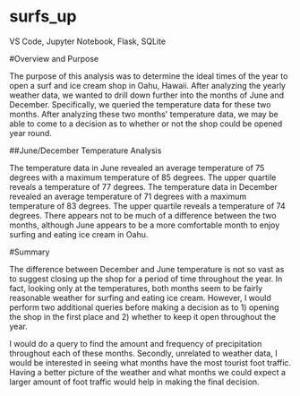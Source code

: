 # surfs_up
VS Code, Jupyter Notebook, Flask, SQLite

#Overview and Purpose 

The purpose of this analysis was to determine the ideal times of the year to open a surf and ice cream shop in Oahu, Hawaii. After analyzing the yearly weather data, we wanted to drill down further into the months of June and December. Specifically, we queried the temperature data for these two months. After analyzing these two months' temperature data, we may be able to come to a decision as to whether or not the shop could be opened year round. 

##June/December Temperature Analysis 

The temperature data in June revealed an average temperature of 75 degrees with a maximum temperature of 85 degrees. The upper quartile reveals a temperature of 77 degrees. 
The temperature data in December revealed an average temperature of 71 degrees with a maximum temperature of 83 degrees. The upper quartile reveals a temperature of 74 degrees. 
There appears not to be much of a difference between the two months, although June appears to be a more comfortable month to enjoy surfing and eating ice cream in Oahu. 

#Summary 

The difference between December and June temperature is not so vast as to suggest closing up the shop for a period of time throughout the year. In fact, looking only at the temperatures, both months seem to be fairly reasonable weather for surfing and eating ice cream. However, I would perform two additional queries before making a decision as to 1) opening the shop in the first place and 2) whether to keep it open throughout the year. 

I would do a query to find the amount and frequency of precipitation throughout each of these months. Secondly, unrelated to weather data, I would be interested in seeing what months have the most tourist foot traffic. Having a better picture of the weather and what months we could expect a larger amount of foot traffic would help in making the final decision. 
